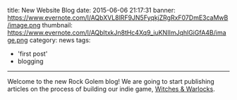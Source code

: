 title: New Website Blog
date: 2015-06-06 21:17:31
banner: https://www.evernote.com/l/AQbXVL8lRF9JN5FyqkjZRgRxF07DmE3caMwB/image.png
thumbnail: https://www.evernote.com/l/AQbItxkJn8tHc4Xq9_iuKNIImJqhlGiGfA4B/image.png
category: news
tags:
  - 'first post'
  - blogging
---

Welcome to the new Rock Golem blog!  We are going to start publishing articles on the process of building our indie game, [Witches &amp; Warlocks](https://game.witcheswarlocks.com).